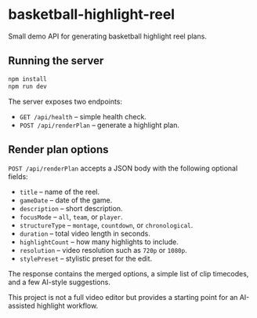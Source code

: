 # basketball-highlight-reel

Small demo API for generating basketball highlight reel plans.

## Running the server

```bash
npm install
npm run dev
```

The server exposes two endpoints:

- `GET /api/health` – simple health check.
- `POST /api/renderPlan` – generate a highlight plan.

## Render plan options

`POST /api/renderPlan` accepts a JSON body with the following optional fields:

- `title` – name of the reel.
- `gameDate` – date of the game.
- `description` – short description.
- `focusMode` – `all`, `team`, or `player`.
- `structureType` – `montage`, `countdown`, or `chronological`.
- `duration` – total video length in seconds.
- `highlightCount` – how many highlights to include.
- `resolution` – video resolution such as `720p` or `1080p`.
- `stylePreset` – stylistic preset for the edit.

The response contains the merged options, a simple list of clip timecodes, and a
few AI-style suggestions.

This project is not a full video editor but provides a starting point for an
AI-assisted highlight workflow.
